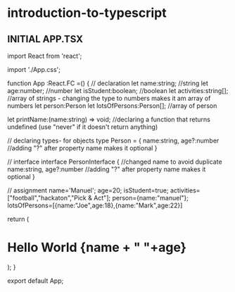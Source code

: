 # introduction-to-typescript
## INITIAL APP.TSX
import React from 'react';

import './App.css';

function App :React.FC =() {
  // declaration
  let name:string; //string
  let age:number;  //number
  let isStudent:boolean; //boolean
  let activities:string[]; //array of strings - changing the type to numbers makes it am array of numbers
  let person:Person
  let lotsOfPersons:Person[];  //array of person

  let printName:(name:string) => void;   //declaring a function that returns undefined (use "never" if it doesn't return anything)

  // declaring types- for objects
  type Person = {
    name:string,
    age?:number   //adding "?" after property name makes it optional
  }

  // interface
  interface PersonInterface {   //changed name to avoid duplicate
    name:string,
    age?:number   //adding "?" after property name makes it optional
  }

  // assignment
  name='Manuel';
  age=20;
  isStudent=true;
  activities=["football","hackaton","Pick & Act"];
  person={name:"manuel"};
  lotsOfPersons=[{name:"Joe",age:18},{name:"Mark",age:22}]

  return (
    <div className="App">
      <h1>Hello World {name + " "+age}</h1>
    </div>
  );
}

export default App;
